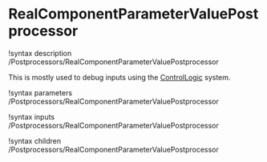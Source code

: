 # RealComponentParameterValuePostprocessor

!syntax description /Postprocessors/RealComponentParameterValuePostprocessor

This is mostly used to debug inputs using the [ControlLogic](syntax/ControlLogic/index.md) system.

!syntax parameters /Postprocessors/RealComponentParameterValuePostprocessor

!syntax inputs /Postprocessors/RealComponentParameterValuePostprocessor

!syntax children /Postprocessors/RealComponentParameterValuePostprocessor
